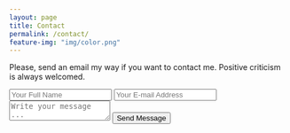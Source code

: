 ```yaml
---
layout: page
title: Contact
permalink: /contact/
feature-img: "img/color.png"
---
```

Please, send an email my way if you want to contact me. Positive criticism is always welcomed.

<form action="https://getsimpleform.com/messages?form_api_token=f54a18a8bb9296566fe4d55df6ded89e" method="post">
<input type='hidden' name='redirect_to' value='https://www.miguelquintana.xyz/thank-you/' />
<input type='text' name='name' placeholder='Your Full Name' />
<input type='email' name='email' placeholder='Your E-mail Address' />
<textarea name='message' placeholder='Write your message ...'></textarea>
<input type='submit' value='Send Message' />
</form>
